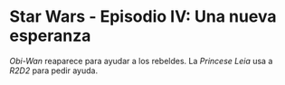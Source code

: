 # Star Wars - Episodio IV: Una nueva esperanza

*Obi-Wan* reaparece para ayudar a los rebeldes.
La *Princese Leia* usa a *R2D2* para pedir ayuda.


